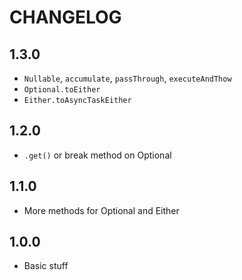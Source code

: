 CHANGELOG
=========

1.3.0
------
* `Nullable`, `accumulate`, `passThrough`, `executeAndThow`
* `Optional.toEither`
* `Either.toAsyncTaskEither`

1.2.0
------
* `.get()` or break method on Optional

1.1.0
------
*  More methods for Optional and Either

1.0.0
------
*  Basic stuff
